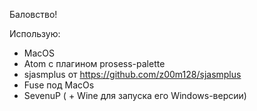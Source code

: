 Баловство!

Использую:
- MacOS
- Atom с плагином prosess-palette
- sjasmplus от https://github.com/z00m128/sjasmplus
- Fuse под MacOs
- SevenuP ( + Wine для запуска его Windows-версии)
